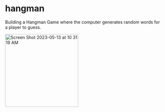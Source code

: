 # hangman
Building a Hangman Game where the computer generates random words for a player to guess. 


<img width="238" alt="Screen Shot 2023-05-13 at 10 31 19 AM" src="https://github.com/ninkongla7/hangman/assets/133285062/20cea6b9-b08d-4788-b8a0-2a32af254464">
